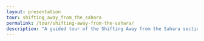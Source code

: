 ```yaml
---
layout: presentation
tour: shifting_away_from_the_sahara
permalink: /tour/shifting-away-from-the-sahara/
description: "A guided tour of the Shifting Away from the Sahara section of Northwestern University's Block Museum exhibition of Caravans of Gold."
---
```

